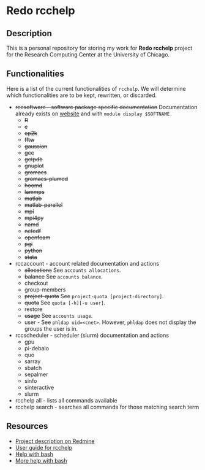 # Redo rcchelp

## Description

This is a personal repository for storing my work for **Redo rcchelp** project for the Research Computing Center at the University of Chicago.

## Functionalities

Here is a list of the current functionalities of `rcchelp`. We will determine which functionalities are to be kept, rewritten, or discarded.

* ~~rccsoftware - software package specific documentation~~ Documentation already exists on [website](http://docs.rcc.uchicago.edu) and with `module display $SOFTNAME.`
  * ~~R~~
  * ~~c~~
  * ~~cp2k~~
  * ~~fftw~~
  * ~~gaussian~~
  * ~~gcc~~
  * ~~getpdb~~
  * ~~gnuplot~~
  * ~~gromacs~~
  * ~~gromacs-plumed~~
  * ~~hoomd~~
  * ~~lammps~~
  * ~~matlab~~
  * ~~matlab-parallel~~
  * ~~mpi~~
  * ~~mpi4py~~
  * ~~namd~~
  * ~~netcdf~~
  * ~~openfoam~~
  * ~~pgi~~
  * ~~python~~
  * ~~stata~~
* rccaccount - account related documentation and actions
  * ~~allocations~~ See `accounts allocations`.
  * ~~balance~~ See `accounts balance`.
  * checkout
  * group-members
  * ~~project-quota~~ See `project-quota [project-directory]`.
  * ~~quota~~ See `quota [-h][-u user]`.
  * restore
  * ~~usage~~ See `accounts usage`.
  * user - See `phldap uid=<cnet>`. However, `phldap` does not display the groups the user is in.
* rccscheduler - scheduler (slurm) documentation and actions
  * gpu
  * pi-debalo
  * quo
  * sarray
  * sbatch
  * sepalmer
  * sinfo
  * sinteractive
  * slurm
* rcchelp all - lists all commands available
* rcchelp search <regex> - searches all commands for those matching search term

## Resources

* [Project description on Redmine](https://w3.rcc.uchicago.edu/redmine/projects/rcc/wiki/Redo_rcchelp)
* [User guide for rcchelp](https://w3.rcc.uchicago.edu/redmine/projects/rcc/wiki/Rcchelp_User_Guide)
* [Help with bash](http://tldp.org/HOWTO/Bash-Prog-Intro-HOWTO.html)
* [More help with bash](http://tldp.org/LDP/Bash-Beginners-Guide/html/index.html)
